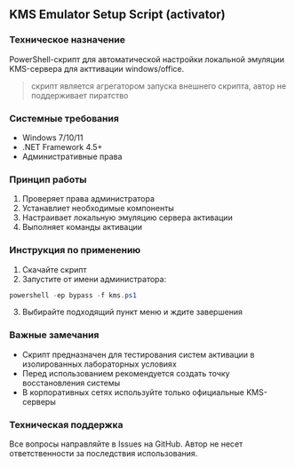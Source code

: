## **KMS Emulator Setup Script (activator)**

### **Техническое назначение**
PowerShell-скрипт для автоматической настройки локальной эмуляции KMS-сервера для акттивации windows/office.  
> скрипт является агрегатором запуска внешнего скрипта, автор не поддерживает пиратство

### **Системные требования**
- Windows 7/10/11
- .NET Framework 4.5+
- Административные права

### **Принцип работы**
1. Проверяет права администратора
2. Устанавлиет необходимые компоненты
3. Настраивает локальную эмуляцию сервера активации
4. Выполняет команды активации

### **Инструкция по применению**
1. Скачайте скрипт
2. Запустите от имени администратора:
```powershell
powershell -ep bypass -f kms.ps1
```
3. Выбирайте подходящий пункт меню и ждите завершения

### **Важные замечания**
- Скрипт предназначен для тестирования систем активации в изолированных лабораторных условиях
- Перед использованием рекомендуется создать точку восстановления системы
- В корпоративных сетях используйте только официальные KMS-серверы

### **Техническая поддержка**
Все вопросы направляйте в Issues на GitHub. Автор не несет ответственности за последствия использования.

